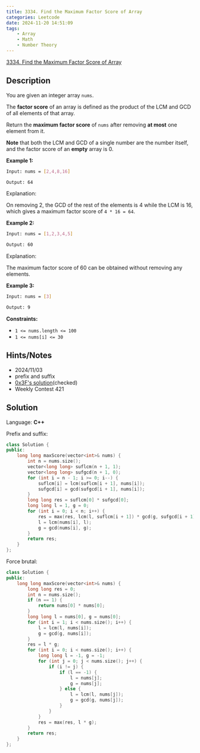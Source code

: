 ```yaml
---
title: 3334. Find the Maximum Factor Score of Array
categories: Leetcode
date: 2024-11-20 14:51:09
tags:
    - Array
    - Math
    - Number Theory
---
```


[3334. Find the Maximum Factor Score of Array](https://leetcode.com/problems/find-the-maximum-factor-score-of-array/description/)

## Description

You are given an integer array `nums`.

The **factor score**  of an array is defined as the product of the LCM and GCD of all elements of that array.

Return the **maximum factor score**  of `nums` after removing **at most**  one element from it.

**Note**  that both the LCM and GCD of a single number are the number itself, and the factor score of an **empty**  array is 0.

**Example 1:**

```bash
Input: nums = [2,4,8,16]

Output: 64
```

Explanation:

On removing 2, the GCD of the rest of the elements is 4 while the LCM is 16, which gives a maximum factor score of `4 * 16 = 64`.

**Example 2:**

```bash
Input: nums = [1,2,3,4,5]

Output: 60
```

Explanation:

The maximum factor score of 60 can be obtained without removing any elements.

**Example 3:**

```bash
Input: nums = [3]

Output: 9
```

**Constraints:**

- `1 <= nums.length <= 100`
- `1 <= nums[i] <= 30`

## Hints/Notes

- 2024/11/03
- prefix and suffix
- [0x3F's solution]( https://leetcode.cn/problems/find-the-maximum-factor-score-of-array/solution/fei-bao-li-zuo-fa-qian-hou-zhui-fen-jie-27f8y/)(checked)
- Weekly Contest 421

## Solution

Language: **C++**

Prefix and suffix:

```C++
class Solution {
public:
    long long maxScore(vector<int>& nums) {
        int n = nums.size();
        vector<long long> suflcm(n + 1, 1);
        vector<long long> sufgcd(n + 1, 0);
        for (int i = n - 1; i >= 0; i--) {
            suflcm[i] = lcm(suflcm[i + 1], nums[i]);
            sufgcd[i] = gcd(sufgcd[i + 1], nums[i]);
        }
        long long res = suflcm[0] * sufgcd[0];
        long long l = 1, g = 0;
        for (int i = 0; i < n; i++) {
            res = max(res, lcm(l, suflcm[i + 1]) * gcd(g, sufgcd[i + 1]));
            l = lcm(nums[i], l);
            g = gcd(nums[i], g);
        }
        return res;
    }
};
```

Force brutal:

```C++
class Solution {
public:
    long long maxScore(vector<int>& nums) {
        long long res = 0;
        int n = nums.size();
        if (n == 1) {
            return nums[0] * nums[0];
        }
        long long l = nums[0], g = nums[0];
        for (int i = 1; i < nums.size(); i++) {
            l = lcm(l, nums[i]);
            g = gcd(g, nums[i]);
        }
        res = l * g;
        for (int i = 0; i < nums.size(); i++) {
            long long l = -1, g = -1;
            for (int j = 0; j < nums.size(); j++) {
                if (i != j) {
                    if (l == -1) {
                        l = nums[j];
                        g = nums[j];
                    } else {
                        l = lcm(l, nums[j]);
                        g = gcd(g, nums[j]);
                    }
                }
            }
            res = max(res, l * g);
        }
        return res;
    }
};
```

